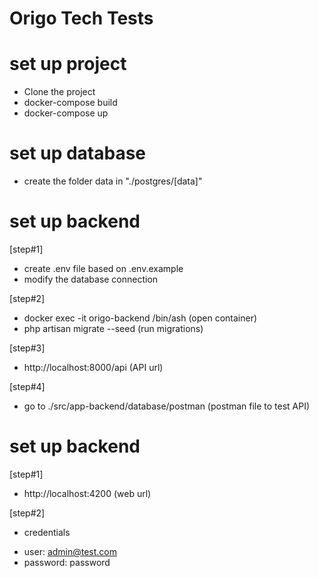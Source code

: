 # Origo Tech Tests

# set up project

- Clone the project
- docker-compose build
- docker-compose up

# set up database

- create the folder data in "./postgres/[data]"

# set up backend

[step#1]
- create .env file based on .env.example
- modify the database connection

[step#2]
- docker exec -it origo-backend /bin/ash (open container)
- php artisan migrate --seed (run migrations)

[step#3]
- http://localhost:8000/api (API url)

[step#4]
- go to ./src/app-backend/database/postman (postman file to test API)

# set up backend

[step#1]
- http://localhost:4200 (web url)

[step#2]
- credentials
* user: admin@test.com
* password: password